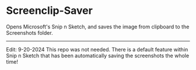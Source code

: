 # Screenclip-Saver

Opens Microsoft's Snip n Sketch, and saves the image from clipboard to the Screenshots folder.

---



Edit: 9-20-2024
This repo was not needed. There is a default feature within Snip n Sketch that has been automatically saving the screenshots the whole time!
